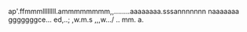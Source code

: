 ap'.ffmmmllllllll.ammmmmmmm,,........aaaaaaaa.sssannnnnnn
naaaaaaa
gggggggce...
ed,..;
,w.m.s
,,,w.../
..
mm.
a.
